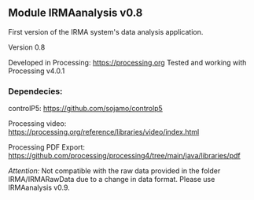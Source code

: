## Module IRMAanalysis v0.8

First version of the IRMA system's data analysis application. 

Version 0.8

Developed in Processing: https://processing.org
Tested and working with Processing v4.0.1


### Dependecies:

controlP5: https://github.com/sojamo/controlp5

Processing video: https://processing.org/reference/libraries/video/index.html

Processing PDF Export: https://github.com/processing/processing4/tree/main/java/libraries/pdf


*Attention:* Not compatible with the raw data provided in the folder IRMA/IRMARawData due to a change in data format.
Please use IRMAanalysis v0.9.


